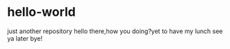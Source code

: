 # hello-world
just another repository
hello there,how you doing?yet to have my lunch
see ya later bye!
